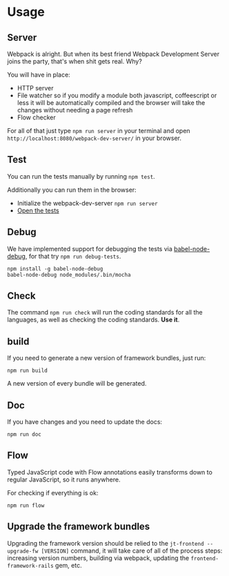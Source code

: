 # Usage

## Server

Webpack is alright. But when its best friend Webpack Development Server joins the party, that's when shit gets real. Why?

You will have in place:

- HTTP server
- File watcher so if you modify a module both javascript, coffeescript or less it will be automatically compiled and the browser will take the changes without needing a page refresh
- Flow checker  
  
For all of that just type `npm run server` in your terminal and open `http://localhost:8080/webpack-dev-server/` in your browser.

## Test

You can run the tests manually by running `npm test`.

Additionally you can run them in the browser:

- Initialize the webpack-dev-server `npm run server`
- [Open the tests](http://localhost:8080/webpack-dev-server/js-unit-tests.html)

## Debug

We have implemented support for debugging the tests via [babel-node-debug](https://github.com/CrabDude/babel-node-debug), for that try `npm run debug-tests`.

```
npm install -g babel-node-debug
babel-node-debug node_modules/.bin/mocha
```

## Check

The command `npm run check` will run the coding standards for all the languages,
as well as checking the coding standards. **Use it**.

## build

If you need to generate a new version of framework bundles, just run:

`npm run build`

A new version of every bundle will be generated.

## Doc

If you have changes and you need to update the docs:

`npm run doc`

## Flow

Typed JavaScript code with Flow annotations easily transforms down to regular JavaScript, so it runs anywhere. 

For checking if everything is ok:

`npm run flow`

## Upgrade the framework bundles

Upgrading the framework version should be relied to the `jt-frontend --upgrade-fw [VERSION]` command, it
will take care of all of the process steps: increasing version numbers, building via webpack, updating the `frontend-framework-rails` gem, etc.
